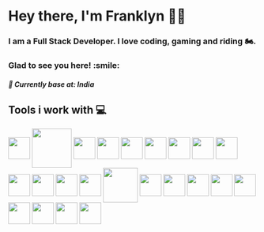 <h1 align="left">Hey there, I'm Franklyn 👋🏻 </h1>
<h3 align="left"> I am a Full Stack Developer. I love coding, gaming and riding 🏍️. </h3>
<h3 align="left"> Glad to see you here! :smile: </h3>
<h5 align="left">📍 Currently base at: India</h5>

<h2 align='left''> Tools i work with 💻 </h2>
<p align='left'>
<img width ='44px' align='center' src ='https://raw.githubusercontent.com/rahulbanerjee26/githubAboutMeGenerator/main/icons/reactjs.svg'>
<img width ='80px' align='center' src ='https://upload.wikimedia.org/wikipedia/commons/thumb/2/2d/Next.js_wordmark.svg/640px-Next.js_wordmark.svg.png'>
<img width ='44px' align='center' src ='https://raw.githubusercontent.com/rahulbanerjee26/githubAboutMeGenerator/main/icons/javascript.svg'>
<img width ='44px' align='center' src ='https://raw.githubusercontent.com/rahulbanerjee26/githubAboutMeGenerator/main/icons/nodejs.svg'>
<img width ='44px' align='center' src ='https://raw.githubusercontent.com/rahulbanerjee26/githubAboutMeGenerator/main/icons/mongodb.svg'>
<img width ='44px' align='center' src ='https://icon.icepanel.io/Technology/svg/Mongoose.js.svg'>
<img width ='44px' align='center' src ='https://raw.githubusercontent.com/rahulbanerjee26/githubAboutMeGenerator/main/icons/typescript.svg'>
<img width ='44px' align='center' src ='https://raw.githubusercontent.com/rahulbanerjee26/githubAboutMeGenerator/main/icons/mysql.svg'>
<img width ='44px' align='center' src ='https://raw.githubusercontent.com/rahulbanerjee26/githubAboutMeGenerator/main/icons/postgresql.svg'>
<img width ='44px' align='center' src ='https://raw.githubusercontent.com/rahulbanerjee26/githubAboutMeGenerator/main/icons/postman.svg'>
<img width ='44px' align='center' src ='https://user-images.githubusercontent.com/958486/218346783-72be5ae3-b953-4dd7-b239-788a882fdad6.svg'>   
<img width ='44px' align='center' src ='https://raw.githubusercontent.com/rahulbanerjee26/githubAboutMeGenerator/main/icons/redux.svg'>   
<img width ='44px' align='center' src ='https://upload.wikimedia.org/wikipedia/commons/thumb/a/a1/AJAX_logo_by_gengns.svg/597px-AJAX_logo_by_gengns.svg.png?20221015001337'>  
<img width ='70px' align='center' src ='https://upload.wikimedia.org/wikipedia/commons/thumb/d/d3/Logo_jQuery.svg/640px-Logo_jQuery.svg.png'>  
<img width ='44px' align='center' src ='https://raw.githubusercontent.com/rahulbanerjee26/githubAboutMeGenerator/main/icons/git.svg'>
<img width ='44px' align='center' src ='https://raw.githubusercontent.com/rahulbanerjee26/githubAboutMeGenerator/main/icons/github.svg'>
<img width ='44px' align='center' src ='https://raw.githubusercontent.com/rahulbanerjee26/githubAboutMeGenerator/main/icons/html.svg'>  
<img width ='44px' align='center' src ='https://raw.githubusercontent.com/rahulbanerjee26/githubAboutMeGenerator/main/icons/css.svg'>
<img width ='44px' align='center' src ='https://mui.com/static/logo.png'>
<img width ='44px' align='center' src ='https://raw.githubusercontent.com/rahulbanerjee26/githubAboutMeGenerator/main/icons/bootstrap.svg'> 
<img width ='44px' align='center' src ='https://raw.githubusercontent.com/rahulbanerjee26/githubAboutMeGenerator/main/icons/tailwind.svg'>                
<img width ='44px' align='center' src ='https://raw.githubusercontent.com/rahulbanerjee26/githubAboutMeGenerator/main/icons/sass.svg'>
<img width ='44px' align='center' src ='https://raw.githubusercontent.com/rahulbanerjee26/githubAboutMeGenerator/main/icons/figma.svg'>

<br>
</p>
<br>

